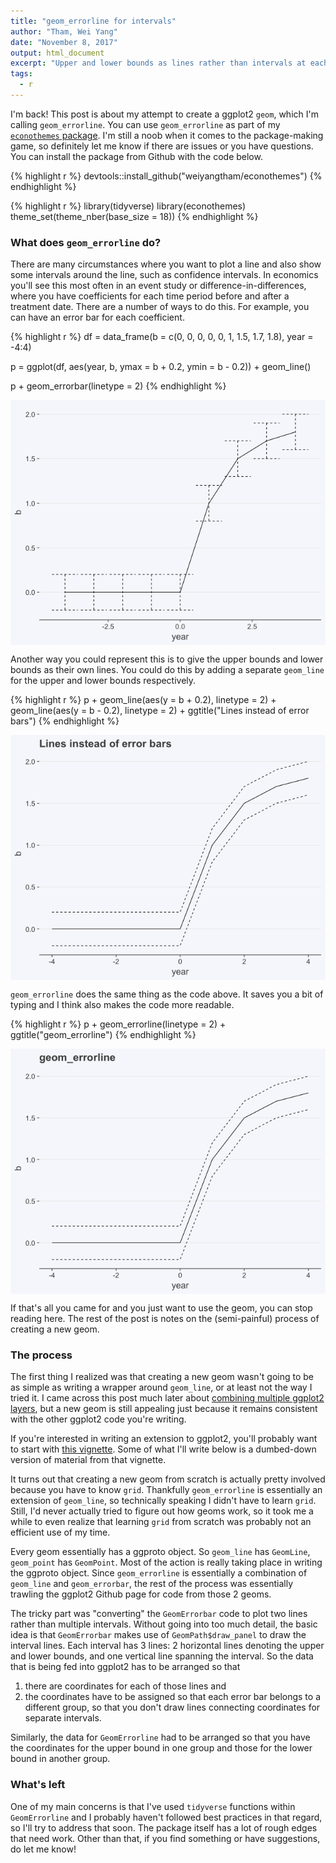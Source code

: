 ```yaml
---
title: "geom_errorline for intervals"
author: "Tham, Wei Yang"
date: "November 8, 2017"
output: html_document
excerpt: "Upper and lower bounds as lines rather than intervals at each point"
tags:
  - r
---
```




I'm back! This post is about my attempt to create a ggplot2 `geom`, which I'm calling `geom_errorline`. You can use `geom_errorline` as part of my [`econothemes` package](https://github.com/weiyangtham/econothemes). I'm still a noob when it comes to the package-making game, so definitely let me know if there are issues or you have questions. You can install the package from Github with the code below. 


{% highlight r %}
devtools::install_github("weiyangtham/econothemes")
{% endhighlight %}


{% highlight r %}
library(tidyverse)
library(econothemes)
theme_set(theme_nber(base_size = 18))
{% endhighlight %}


### What does `geom_errorline` do?

There are many circumstances where you want to plot a line and also show some intervals around the line, such as confidence intervals. In economics you'll see this most often in an event study or difference-in-differences, where you have coefficients for each time period before and after a treatment date. There are a number of ways to do this. For example, you can have an error bar for each coefficient.


{% highlight r %}
df = data_frame(b = c(0, 0, 0, 0, 0, 1, 1.5, 1.7, 1.8), 
           year = -4:4)

p = ggplot(df, aes(year, b, ymax = b + 0.2, ymin = b - 0.2)) + geom_line() 

p + geom_errorbar(linetype = 2) 
{% endhighlight %}

<img src="/figs/2017-11-08-geom_errorline/unnamed-chunk-3-1.png" title="center" alt="center" style="display: block; margin: auto;" />

Another way you could represent this is to give the upper bounds and lower bounds as their own lines. You could do this by adding a separate `geom_line` for the upper and lower bounds respectively.  


{% highlight r %}
p + 
  geom_line(aes(y = b + 0.2), linetype = 2) +
  geom_line(aes(y = b - 0.2), linetype = 2) + 
  ggtitle("Lines instead of error bars")
{% endhighlight %}

<img src="/figs/2017-11-08-geom_errorline/unnamed-chunk-4-1.png" title="center" alt="center" style="display: block; margin: auto;" />

`geom_errorline` does the same thing as the code above. It saves you a bit of typing and I think also makes the code more readable. 


{% highlight r %}
p + geom_errorline(linetype = 2) + ggtitle("geom_errorline")
{% endhighlight %}

<img src="/figs/2017-11-08-geom_errorline/unnamed-chunk-5-1.png" title="center" alt="center" style="display: block; margin: auto;" />

If that's all you came for and you just want to use the geom, you can stop reading here. The rest of the post is notes on the (semi-painful) process of creating a new geom. 

### The process

The first thing I realized was that creating a new geom wasn't going to be as simple as writing a wrapper around `geom_line`, or at least not the way I tried it. I came across this post much later about [combining multiple ggplot2 layers](https://martinsbioblogg.wordpress.com/2017/04/23/using-r-a-function-that-adds-multiple-ggplot2-layers/), but a new geom is still appealing just because it remains consistent with the other ggplot2 code you're writing.

If you're interested in writing an extension to ggplot2, you'll probably want to start with [this vignette](http://ggplot2.tidyverse.org/articles/extending-ggplot2.html). Some of what I'll write below is a dumbed-down version of material from that vignette.

It turns out that creating a new geom from scratch is actually pretty involved because you have to know `grid`. Thankfully `geom_errorline` is essentially an extension of `geom_line`, so technically speaking I didn't have to learn `grid`. Still, I'd never actually tried to figure out how geoms work, so it took me a while to even realize that learning `grid` from scratch was probably not an efficient use of my time. 

Every geom essentially has a ggproto object. So `geom_line` has `GeomLine`, `geom_point` has `GeomPoint`. Most of the action is really taking place in writing the ggproto object. Since `geom_errorline` is essentially a combination of `geom_line` and `geom_errorbar`, the rest of the process was essentially trawling the ggplot2 Github page for code from those 2 geoms. 

The tricky part was "converting" the `GeomErrorbar` code to plot two lines rather than multiple intervals. Without going into too much detail, the basic idea is that `GeomErrorbar` makes use of `GeomPath$draw_panel` to draw the interval lines. Each interval has 3 lines: 2 horizontal lines denoting the upper and lower bounds, and one vertical line spanning the interval. So the data that is being fed into ggplot2 has to be arranged so that 

1. there are coordinates for each of those lines and
2. the coordinates have to be assigned so that each error bar belongs to a different group, so that you don't draw lines connecting coordinates for separate intervals.

Similarly, the data for `GeomErrorline` had to be arranged so that you have the coordinates for the upper bound in one group and those for the lower bound in another group.

### What's left

One of my main concerns is that I've used `tidyverse` functions within `GeomErrorline` and I probably haven't followed best practices in that regard, so I'll try to address that soon. The package itself has a lot of rough edges that need work. Other than that, if you find something or have suggestions, do let me know!






